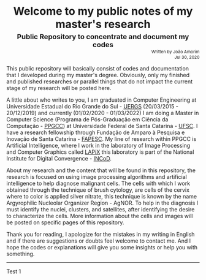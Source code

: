 <h1 style="text-align:center;"> Welcome to my public notes of my master's research</h1>
<p style="text-align: center; font-size:18px; margin-top:-14px; margin-bottom:-10px; font-weight: bold;">Public Repository to concentrate and document my codes</p> 
<p style="text-align: right; font-size:11px;">Written by João Amorim <br> Jul 30, 2020</p> 

This public repository will basically consist of codes and documentation that I developed during my master's degree. Obviously, only my finished and published researches or parallel things that do not impact the current stage of my research will be posted here.

A little about who writes to you, I am graduated in Computer Engineering at Universidade Estadual do Rio Grande do Sul - [UERGS](https://www.uergs.edu.br/inicial) (20/03/2015 - 20/12/2019) and currently (01/02/2020 - 01/03/2022) I am doing a Master in Computer Science (Programa de Pós-Graduação em Ciência da Computação - [PPGCC](ppgcc.posgrad.ufsc.br)) at Universidade Federal de Santa Catarina - [UFSC](https://ufsc.br/). I have a research fellowship through Fundação de Amparo à Pesquisa e Inovação de Santa Catarina - [FAPESC](https://www.fapesc.sc.gov.br/). My line of research within PPGCC is Artificial Intelligence, where I work in the laboratory of Image Processing and Computer Graphics called [LAPiX](http://www.lapix.ufsc.br/) this laboratory is part of the National Institute for Digital Convergence - [INCoD](http://www.incod.ufsc.br/).

About my research and the content that will be found in this repository, the research is focused on using image processing algorithms and artificial intelligence to help diagnose malignant cells. The cells with which I work obtained through the technique of brush cytology, are cells of the cervix where to color is applied silver nitrate, this technique is known by the name Argyrophilic Nucleolar Organizer Region - AgNOR. To help in the diagnosis I must identify the nuclei, clusters, and satellites, after identifying the desire to characterize the cells. More information about the cells and images will be posted on specific pages of this repository.

Thank you for reading, I apologize for the mistakes in my writing in English and if there are suggestions or doubts feel welcome to contact me. And I hope the codes or explanations will give you some insights or help you with something.


-----

Test 1